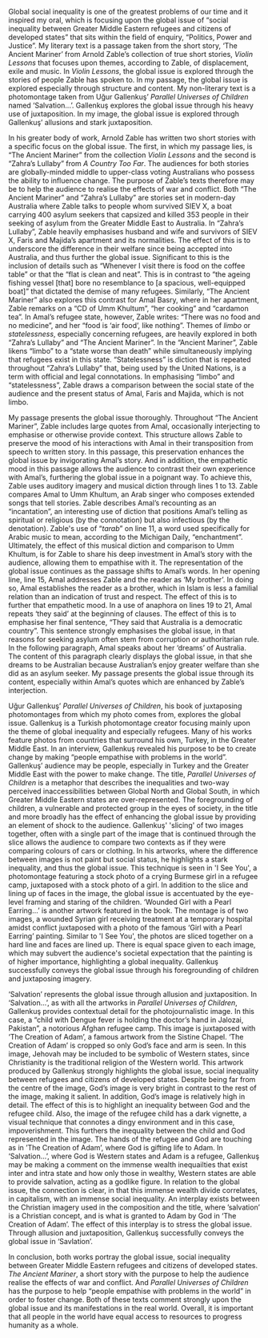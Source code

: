 Global social inequality is one of the greatest problems of our time and it inspired my oral, which is focusing upon the global issue of “social inequality between Greater Middle Eastern refugees and citizens of developed states” that sits within the field of enquiry, “Politics, Power and Justice”. My literary text is a passage taken from the short story, ‘The Ancient Mariner’ from Arnold Zable’s collection of true short stories, *Violin Lessons* that focuses upon themes, according to Zable, of displacement, exile and music. In *Violin Lessons*, the global issue is explored through the stories of people Zable has spoken to. In my passage, the global issue is explored especially through structure and content. My non-literary text is a photomontage taken from Uğur Gallenkuş’ *Parallel Universes of Children* named ‘Salvation...’. Gallenkuş explores the global issue through his heavy use of juxtaposition. In my image, the global issue is explored through Gallenkuş’ allusions and stark juxtaposition.

In his greater body of work, Arnold Zable has written two short stories with a specific focus on the global issue. The first, in which my passage lies, is “The Ancient Mariner” from the collection *Violin Lessons* and the second is “Zahra’s Lullaby” from *A Country Too Far*. The audiences for both stories are globally-minded middle to upper-class voting Australians who possess the ability to influence change. The purpose of Zable’s texts therefore may be to help the audience to realise the effects of war and conflict. Both “The Ancient Mariner” and “Zahra’s Lullaby” are stories set in modern-day Australia where Zable talks to people whom survived SIEV X, a boat carrying 400 asylum seekers that capsized and killed 353 people in their seeking of asylum from the Greater Middle East to Australia. In “Zahra’s Lullaby”, Zable heavily emphasises husband and wife and survivors of SIEV X, Faris and Majida’s apartment and its normalities. The effect of this is to underscore the difference in their welfare since being accepted into Australia, and thus further the global issue. Significant to this is the inclusion of details such as “Whenever I visit there is food on the coffee table” or that the “flat is clean and neat”. This is in contrast to “the ageing fishing vessel [that] bore no resemblance to [a spacious, well-equipped boat]” that dictated the demise of many refugees. Similarly, “The Ancient Mariner” also explores this contrast for Amal Basry, where in her apartment, Zable remarks on a “CD of Umm Khultum”, “her cooking” and “cardamon tea”. In Amal’s refugee state, however, Zable writes: “There was no food and no medicine”, and her “food is ‘air food’, like nothing”. Themes of *limbo* or *statelessness*, especially concerning refugees, are heavily explored in both “Zahra’s Lullaby” and “The Ancient Mariner”. In the “Ancient Mariner”, Zable likens “limbo” to a “state worse than death” while simultaneously implying that refugees exist in this state. “Statelessness” is diction that is repeated throughout “Zahra’s Lullaby” that, being used by the United Nations, is a term with official and legal connotations. In emphasising “limbo” and “statelessness”, Zable draws a comparison between the social state of the audience and the present status of Amal, Faris and Majida, which is not limbo. 

My passage presents the global issue thoroughly. Throughout “The Ancient Mariner”, Zable includes large quotes from Amal, occasionally interjecting to emphasise or otherwise provide context. This structure allows Zable to preserve the mood of his interactions with Amal in their transposition from speech to written story. In this passage, this preservation enhances the global issue by invigorating Amal’s story. And in addition, the empathetic mood in this passage allows the audience to contrast their own experience with Amal’s, furthering the global issue in a poignant way. To achieve this, Zable uses auditory imagery and musical diction through lines 1 to 13. Zable compares Amal to Umm Khultum, an Arab singer who composes extended songs that tell stories. Zable describes Amal’s recounting as an “incantation”, an interesting use of diction that positions Amal’s telling as spiritual or religious (by the connotation) but also infectious (by the denotation). Zable's use of “*tarab*” on line 11, a word used specifically for Arabic music to mean, according to the Michigan Daily, “enchantment”. Ultimately, the effect of this musical diction and comparison to Umm Khultum, is for Zable to share his deep investment in Amal’s story with the audience, allowing them to empathise with it. The representation of the global issue continues as the passage shifts to Amal’s words. In her opening line, line 15, Amal addresses Zable and the reader as ‘My brother’. In doing so, Amal establishes the reader as a brother, which in Islam is less a familial relation than an indication of trust and respect. The effect of this is to further that empathetic mood. In a use of anaphora on lines 19 to 21, Amal repeats ‘they said’ at the beginning of clauses. The effect of this is to emphasise her final sentence, “They said that Australia is a democratic country”. This sentence strongly emphasises the global issue, in that reasons for seeking asylum often stem from corruption or authoritarian rule. In the following paragraph, Amal speaks about her ‘dreams’ of Australia. The content of this paragraph clearly displays the global issue, in that she dreams to be Australian because Australian’s enjoy greater welfare than she did as an asylum seeker. My passage presents the global issue through its content, especially within Amal’s quotes which are enhanced by Zable’s interjection.

Uǧur Gallenkuş’ *Parallel Universes of Children*, his book of juxtaposing photomontages from which my photo comes from, explores the global issue. Gallenkuş is a Turkish photomontage creator focusing mainly upon the theme of global inequality and especially refugees. Many of his works feature photos from countries that surround his own, Turkey, in the Greater Middle East. In an interview, Gallenkuş revealed his purpose to be to create change by making “people empathise with problems in the world”. Gallenkuş’ audience may be people, especially in Turkey and the Greater Middle East with the power to make change. The title, *Parallel Universes of Children* is a metaphor that describes the inequalities and two-way perceived inaccessibilities between Global North and Global South, in which Greater Middle Eastern states are over-represented. The foregrounding of children, a vulnerable and protected group in the eyes of society, in the title and more broadly has the effect of enhancing the global issue by providing an element of shock to the audience. Gallenkuş' 'slicing' of two images together, often with a single part of the image that is continued through the slice allows the audience to compare two contexts as if they were comparing colours of cars or clothing. In his artworks, where the difference between images is not paint but social status, he highlights a stark inequality, and thus the global issue. This technique is seen in 'I See You', a photomontage featuring a stock photo of a crying Burmese girl in a refugee camp, juxtaposed with a stock photo of a girl. In addition to the slice and lining up of faces in the image, the global issue is accentuated by the eye-level framing and staring of the children.  ‘Wounded Girl with a Pearl Earring...’ is another artwork featured in the book. The montage is of two images, a wounded Syrian girl receiving treatment at a temporary hospital amidst conflict juxtaposed with a photo of the famous ‘Girl with a Pearl Earring’ painting. Similar to 'I See You', the photos are sliced together on a hard line and faces are lined up. There is equal space given to each image, which may subvert the audience's societal expectation that the painting is of higher importance, highlighting a global inequality. Gallenkuş successfully conveys the global issue through his foregrounding of children and juxtaposing imagery. 

‘Salvation’ represents the global issue through allusion and juxtaposition. In ‘Salvation...’, as with all the artworks in *Parallel Universes of Children*, Gallenkuş provides contextual detail for the photojournalistic image. In this case, a “child with Dengue fever is holding the doctor’s hand in Jalozai, Pakistan”, a notorious Afghan refugee camp. This image is juxtaposed with ‘The Creation of Adam’, a famous artwork from the Sistine Chapel. ‘The Creation of Adam’ is cropped so only God’s face and arm is seen. In this image, Jehovah may be included to be symbolic of Western states, since Christianity is the traditional religion of the Western world. This artwork produced by Gallenkuş strongly highlights the global issue, social inequality between refugees and citizens of developed states. Despite being far from the centre of the image, God’s image is very bright in contrast to the rest of the image, making it salient. In addition, God’s image is relatively high in detail. The effect of this is to highlight an inequality between God and the refugee child. Also, the image of the refugee child has a dark vignette, a visual technique that connotes a dingy environment and in this case, impoverishment. This furthers the inequality between the child and God represented in the image. The hands of the refugee and God are touching as in ’The Creation of Adam’, where God is gifting life to Adam. In ‘Salvation...’, where God is Western states and Adam is a refugee, Gallenkuş may be making a comment on the immense wealth inequailties that exist inter and intra state and how only those in wealthy, Western states are able to provide salvation, acting as a godlike figure. In relation to the global issue, the connection is clear, in that this immense wealth divide correlates, in capitalism, with an immense social inequality. An interplay exists between the Christian imagery used in the composition and the title, where ’salvation’ is a Christian concept, and is what is granted to Adam by God in ‘The Creation of Adam’. The effect of this interplay is to stress the global issue. Through allusion and juxtaposition, Gallenkuş  successfully conveys the global issue in ‘Savlation’.

In conclusion, both works portray the global issue, social inequality between Greater Middle Eastern refugees and citizens of developed states. *The Ancient Mariner*, a short story with the purpose to help the audience realise the effects of war and conflict. And *Parallel Universes of Children*  has the purpose to help “people empathise with problems in the world” in order to foster change. Both of these texts comment strongly upon the global issue and its manifestations in the real world. Overall, it is important that all people in the world have equal access to resources to progress humanity as a whole.

